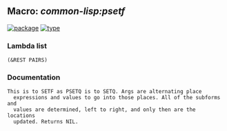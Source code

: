 ## Macro: ***common-lisp:psetf***
[![package](https://img.shields.io/badge/Package-COMMON--LISP-5f9ea0.svg?style=social&colorA=999999)](../) [![type](https://img.shields.io/badge/Type-Macro-5f9ea0.svg?style=social&colorA=999999)](../#macro) 
### Lambda list
```
(&REST PAIRS)
```
### Documentation
```
This is to SETF as PSETQ is to SETQ. Args are alternating place
  expressions and values to go into those places. All of the subforms and
  values are determined, left to right, and only then are the locations
  updated. Returns NIL.
```
